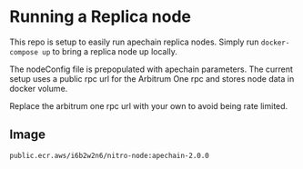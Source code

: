 # Running a Replica node

This repo is setup to easily run apechain replica nodes. Simply run `docker-compose up` to bring a replica node up locally.

The nodeConfig file is prepopulated with apechain parameters. The current setup uses a public rpc url for the Arbitrum One rpc and stores node data in docker volume.

Replace the arbitrum one rpc url with your own to avoid being rate limited.

## Image
`public.ecr.aws/i6b2w2n6/nitro-node:apechain-2.0.0`

